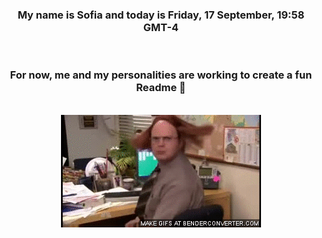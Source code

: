 


<div align="center">
<h3 >My name is Sofia and today is Friday, 17 September, 19:58 GMT-4</h3><br>
<h3 >For now, me and my personalities are working to create a fun Readme 👋
</h3><br>
<img src='img/dwight.gif' alt='working...'/>
</div>
